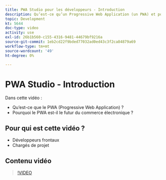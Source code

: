 ```yaml
---
title: PWA Studio pour les développeurs - Introduction
description: Qu’est-ce qu’un Progressive Web Application (un PWA) et pourquoi le PWA Studio est le futur ​.
topic: Development
kt: 5644
doc-type: video
activity: use
exl-id: 26b1b560-c155-4316-9481-44679bf9216a
source-git-commit: 1eb2cd22f9bded77032ad0ed43c3f2ca84879a69
workflow-type: tm+mt
source-wordcount: '49'
ht-degree: 0%

---
```


# PWA Studio - Introduction

Dans cette vidéo :

- Qu’est-ce que le PWA (Progressive Web Application) ?
- Pourquoi le PWA est-il le futur du commerce électronique ?

## Pour qui est cette vidéo ?

- Développeurs frontaux
- Chargés de projet

## Contenu vidéo

>[!VIDEO](https://video.tv.adobe.com/v/35715?quality=12&learn=on)
